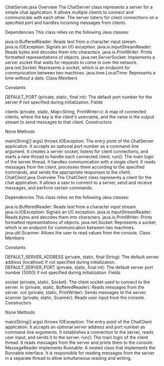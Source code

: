 ChatServer.java
Overview
The ChatServer class represents a server for a simple chat application. It allows multiple clients to connect and communicate with each other. The server listens for client connections on a specified port and handles incoming messages from clients.

Dependencies
This class relies on the following Java classes:

java.io.BufferedReader: Reads text from a character input stream.
java.io.IOException: Signals an I/O exception.
java.io.InputStreamReader: Reads bytes and decodes them into characters.
java.io.PrintWriter: Prints formatted representations of objects.
java.net.ServerSocket: Implements a server socket that waits for requests to come in over the network.
java.net.Socket: Represents a socket, which is an endpoint for communication between two machines.
java.time.LocalTime: Represents a time without a date.
Class Members

Constants

DEFAULT_PORT (private, static, final int): The default port number for the server if not specified during initialization.
Fields

clients (private, static, Map<String, PrintWriter>): A map of connected clients, where the key is the client's username, and the value is the output stream to send messages to that client.
Constructors

None
Methods

main(String[] args) throws IOException: The entry point of the ChatServer application. It accepts an optional port number as a command-line argument. It creates a server socket, listens for client connections, and starts a new thread to handle each connected client.
run(): The main logic of the server thread. It handles communication with a single client. It reads messages from the client, processes them according to the specified commands, and sends the appropriate responses to the client.
ChatClient.java
Overview
The ChatClient class represents a client for the chat application. It allows a user to connect to a server, send and receive messages, and perform certain commands.

Dependencies
This class relies on the following Java classes:

java.io.BufferedReader: Reads text from a character input stream.
java.io.IOException: Signals an I/O exception.
java.io.InputStreamReader: Reads bytes and decodes them into characters.
java.io.PrintWriter: Prints formatted representations of objects.
java.net.Socket: Represents a socket, which is an endpoint for communication between two machines.
java.util.Scanner: Allows the user to read values from the console.
Class Members

Constants

DEFAULT_SERVER_ADDRESS (private, static, final String): The default server address (localhost) if not specified during initialization.
DEFAULT_SERVER_PORT (private, static, final int): The default server port number (3000) if not specified during initialization.
Fields

socket (private, static, Socket): The client socket used to connect to the server.
in (private, static, BufferedReader): Reads messages from the server.
out (private, static, PrintWriter): Sends messages to the server.
scanner (private, static, Scanner): Reads user input from the console.
Constructors

None
Methods

main(String[] args) throws IOException: The entry point of the ChatClient application. It accepts an optional server address and port number as command-line arguments. It establishes a connection to the server, reads user input, and sends it to the server.
run(): The main logic of the client thread. It reads messages from the server and prints them to the console.
MessageReader implements Runnable: A nested class that implements the Runnable interface. It is responsible for reading messages from the server in a separate thread to allow simultaneous reading and writing.
